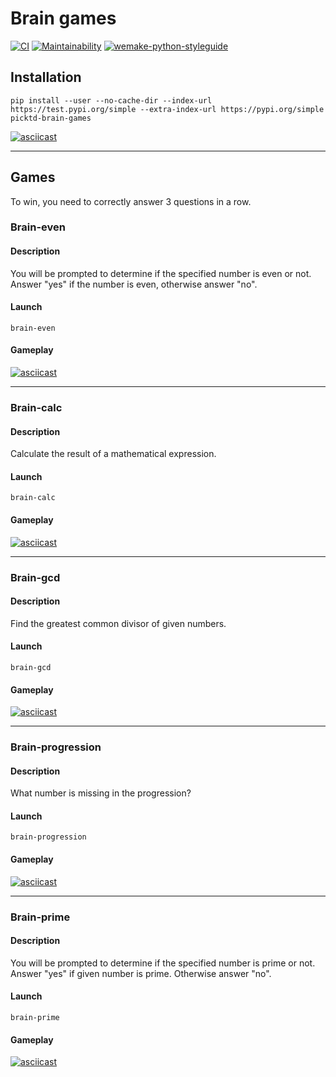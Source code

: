 # Brain games

[![CI](https://github.com/pickTD/python-project-lvl1/workflows/CI/badge.svg)](https://github.com/pickTD/python-project-lvl1/actions)
[![Maintainability](https://api.codeclimate.com/v1/badges/b2513959f2a611f7a2aa/maintainability)](https://codeclimate.com/github/pickTD/python-project-lvl1/maintainability)
[![wemake-python-styleguide](https://img.shields.io/badge/style-wemake-000000.svg)](https://github.com/wemake-services/wemake-python-styleguide)

## Installation

`pip install --user --no-cache-dir --index-url https://test.pypi.org/simple --extra-index-url https://pypi.org/simple picktd-brain-games`

[![asciicast](https://asciinema.org/a/364111.svg)](https://asciinema.org/a/364111)

---

## Games

To win, you need to correctly answer 3 questions in a row.

### Brain-even

#### Description

You will be prompted to determine if the specified number is even or not.
Answer "yes" if the number is even, otherwise answer "no".

#### Launch

`brain-even`

#### Gameplay

[![asciicast](https://asciinema.org/a/364106.svg)](https://asciinema.org/a/364106)

---

### Brain-calc

#### Description

Calculate the result of a mathematical expression.

#### Launch

`brain-calc`

#### Gameplay

[![asciicast](https://asciinema.org/a/364108.svg)](https://asciinema.org/a/364108)

---

### Brain-gcd

#### Description

Find the greatest common divisor of given numbers.

#### Launch

`brain-gcd`

#### Gameplay

[![asciicast](https://asciinema.org/a/364110.svg)](https://asciinema.org/a/364110)

---

### Brain-progression

#### Description

What number is missing in the progression?

#### Launch

`brain-progression`

#### Gameplay

[![asciicast](https://asciinema.org/a/364292.svg)](https://asciinema.org/a/364292)

---

### Brain-prime

#### Description

You will be prompted to determine if the specified number is prime or not.
Answer "yes" if given number is prime. Otherwise answer "no".

#### Launch

`brain-prime`

#### Gameplay

[![asciicast](https://asciinema.org/a/364348.svg)](https://asciinema.org/a/364348)
